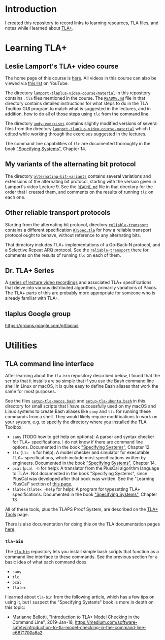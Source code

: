 # Introduction

I created this repository to record links to learning resources, TLA
files, and notes while I learned about
[TLA+](https://lamport.azurewebsites.net/tla/tla.html).


# Learning TLA+


## Leslie Lamport's TLA+ video course

The home page of this course is
[here](http://lamport.azurewebsites.net/video/videos.html).  All
videos in this course can also be viewed via [this
list](https://www.youtube.com/watch?v=p54W-XOIEF8&list=PLWAv2Etpa7AOAwkreYImYt0gIpOdWQevD)
on YouTube.

The directory
[`lamport-tlaplus-video-course-material`](lamport-tlaplus-video-course-material)
in this repository contains `.tla` files mentioned in the course.  The
[`README.md`](lamport-tlaplus-video-course-material/README.md) file in
that directory contains detailed instructions for what steps to do in
the TLA Toolbox GUI program to match what is suggested in the
lectures, and in addition, how to do all of those steps using `tlc`
from the command line.

The directory [`andy-exercises`](andy-exercises) contains slightly
modified versions of several files from the directory
[`lamport-tlaplus-video-course-material`](lamport-tlaplus-video-course-material)
which I edited while working through the exercises suggested in the
lectures.

The command line capabilities of `tlc` are documented thoroughly in
the book ["Specifying
Systems"](https://lamport.azurewebsites.net/tla/book.html), Chapter
14.


## My variants of the alternating bit protocol

The directory [`alternating-bit-variants`](alternating-bit-variants)
contains several variations and extensions of the alternating bit
protocol, starting with the version given in Lamport's video Lecture
9.  See the [`README.md`](alternating-bit-variants/README.md) file in
that directory for the order that I created them, and comments on the
results of running `tlc` on each one.


## Other reliable transport protocols

Starting from the alternating bit protocol, directory
[`reliable-transport`](reliable-transport/README.md) contains a
different specification [`RTSpec.tla`](reliable-transport/RTSpec.tla)
for how a reliable transport protocol ought to behave, without
reference to any alternating bits.

That directory includes TLA+ implementations of a Go-Back-N protocol,
and a Selective Repeat ARQ protocol.  See the
[`reliable-transport`](reliable-transport/README.md) there for
comments on the results of running `tlc` on each of them.


## Dr. TLA+ Series

A [series of lecture video
recordings](https://github.com/tlaplus/DrTLAPlus) and associated TLA+
specifications that delve into various distributed algorithms,
primarily variations of Paxos.  The TLA+ parts of this are probably
more appropriate for someone who is already familiar with TLA+.


## tlaplus Google group

https://groups.google.com/g/tlaplus


# Utilities


## TLA command line interface

After learning about the `tla-bin` repository described below, I found
that the scripts that it installs are so simple that if you use the
Bash command line shell in Linux or macOS, it is quite easy to define
Bash aliases that work the same for most purposes.

See the files [`setup-tla-macos.bash`](setup-tla-macos.bash) and
[`setup-tla-ubuntu.bash`](setup-tla-ubuntu.bash) in this directory for
small scripts that I have successfully used on my macOS and Linux
systems to create Bash aliases like `sany` and `tlc` for running these
commands from a shell.  They would likely require modifications to
work on your system, e.g. to specify the directory where you installed
the TLA Toolbox.

* `sany` (TODO how to get help on options): A parser and syntax
  checker for TLA+ specifications.  I do not know if there are command
  line options.  Documented in the book ["Specifying
  Systems"](https://lamport.azurewebsites.net/tla/book.html), Chapter
  12.
* `tlc` (`tlc -h` for help): A model checker and simulator for
  executable TLA+ specifications, which include most specifications
  written by engineers.  Documented in the book ["Specifying
  Systems"](https://lamport.azurewebsites.net/tla/book.html), Chapter
  14.
* `pcal` (`pcal -h` for help): A translator from the PlusCal algorithm
  language to TLA+.  Not documented in the book "Specifying Systems",
  since PlusCal was developed after that book was written.  See the
  "Learning PlusCal" section of [this
  page](https://lamport.azurewebsites.net/tla/learning.html).
* `tlatex` (`tlatex -help` for help): A program for typesetting TLA+
  specifications.  Documented in the book ["Specifying
  Systems"](https://lamport.azurewebsites.net/tla/book.html), Chapter
  13.

All of these tools, plus the TLAPS Proof System, are described on the
[TLA+ Tools](https://lamport.azurewebsites.net/tla/tools.html) page.

There is also documentation for doing this on the TLA documentation
pages
[here](https://lamport.azurewebsites.net/tla/standalone-tools.html?back-link=tools.html).


### `tla-bin`

The [`tla-bin`](https://github.com/pmer/tla-bin) repository lets you
install simple bash scripts that function as a command line interface
to these commands.  See the previous section for a basic idea of what
each command does.

* `sany`
* `tlc`
* `pcal`
* `tlatex`

I learned about `tla-bin` from the following article, which has a few
tips on using it, but I suspect the "Specifying Systems" book is more
in depth on this topic:

* Marianne Bellotti, "Introduction to TLA+ Model Checking in the
  Command Line", 2019-Jan-18,
  https://medium.com/software-safety/introduction-to-tla-model-checking-in-the-command-line-c6871700a6a2
